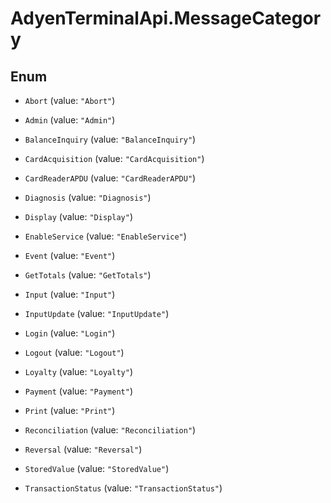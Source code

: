 # AdyenTerminalApi.MessageCategory

## Enum


* `Abort` (value: `"Abort"`)

* `Admin` (value: `"Admin"`)

* `BalanceInquiry` (value: `"BalanceInquiry"`)

* `CardAcquisition` (value: `"CardAcquisition"`)

* `CardReaderAPDU` (value: `"CardReaderAPDU"`)

* `Diagnosis` (value: `"Diagnosis"`)

* `Display` (value: `"Display"`)

* `EnableService` (value: `"EnableService"`)

* `Event` (value: `"Event"`)

* `GetTotals` (value: `"GetTotals"`)

* `Input` (value: `"Input"`)

* `InputUpdate` (value: `"InputUpdate"`)

* `Login` (value: `"Login"`)

* `Logout` (value: `"Logout"`)

* `Loyalty` (value: `"Loyalty"`)

* `Payment` (value: `"Payment"`)

* `Print` (value: `"Print"`)

* `Reconciliation` (value: `"Reconciliation"`)

* `Reversal` (value: `"Reversal"`)

* `StoredValue` (value: `"StoredValue"`)

* `TransactionStatus` (value: `"TransactionStatus"`)


